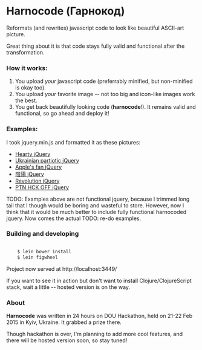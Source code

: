 Harnocode (Гарнокод)
====================

Reformats (and rewrites) javascript code to look like beautiful ASCII-art
picture.

Great thing about it is that code stays fully valid and functional after the
transformation.


### How it works:

1. You upload _your_ javascript code (preferrably minified, but non-minified is okay too).
2. You upload _your_ favorite image -- not too big and icon-like images work the best.
3. You get back beautifully looking code (**harnocode**!).  It remains valid
   and functional, so go ahead and deploy it!  


### Examples:

I took jquery.min.js and formatted it as these pictures:

* [Hearty jQuery](https://raw.githubusercontent.com/asivokon/harnocode/master/examples/jquery-01.js)
* [Ukrainian partiotic jQuery](https://raw.githubusercontent.com/asivokon/harnocode/master/examples/jquery-02.js)
* [Apple's fan jQuery](https://raw.githubusercontent.com/asivokon/harnocode/master/examples/jquery-05.js)
* [陰陽 jQuery](https://raw.githubusercontent.com/asivokon/harnocode/master/examples/jquery-03.js)
* [Revolution jQuery](https://raw.githubusercontent.com/asivokon/harnocode/master/examples/jquery-04.js)
* [PTN HCK OFF jQuery](https://raw.githubusercontent.com/asivokon/harnocode/master/examples/jquery-06.js)


TODO: Examples above are not functional jquery, because I trimmed long tail
that I though would be boring and wasteful to store.  However, now I think that
it would be much better to include fully functional harnocoded jquery.
Now comes the actual TODO: re-do examples.

### Building and developing

```sh

    $ lein bower install
    $ lein figwheel
```

Project now served at http://localhost:3449/ 

If you want to see it in action but don't want to install Clojure/ClojureScript
stack, wait a little -- hosted version is on the way.


### About

**Harnocode** was written in 24 hours on DOU Hackathon, held on 21-22 Feb 2015
in Kyiv, Ukraine.  It grabbed a prize there.

Though hackathon is over, I'm planning to add more cool features, and there
will be hosted version soon, so stay tuned! 

